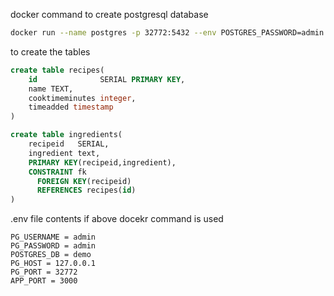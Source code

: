 docker command to create postgresql database
```bash
docker run --name postgres -p 32772:5432 --env POSTGRES_PASSWORD=admin --env POSTGRES_USER=admin --env POSTGRES_DB=demo postgres
```

to create the tables
```sql
create table recipes(
    id              SERIAL PRIMARY KEY,
    name TEXT,
    cooktimeminutes integer,
    timeadded timestamp
)
```
```sql
create table ingredients(
    recipeid   SERIAL,
    ingredient text,
    PRIMARY KEY(recipeid,ingredient),
    CONSTRAINT fk
      FOREIGN KEY(recipeid)
	  REFERENCES recipes(id)
)
```

.env file contents if above docekr command is used
```
PG_USERNAME = admin
PG_PASSWORD = admin
POSTGRES_DB = demo
PG_HOST = 127.0.0.1
PG_PORT = 32772
APP_PORT = 3000
```

